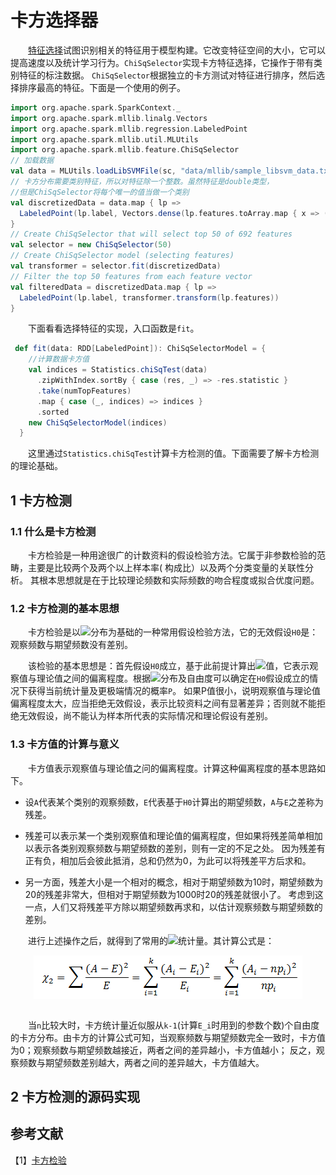 # 卡方选择器

&emsp;&emsp;[特征选择](http://en.wikipedia.org/wiki/Feature_selection)试图识别相关的特征用于模型构建。它改变特征空间的大小，它可以提高速度以及统计学习行为。`ChiSqSelector`实现卡方特征选择，它操作于带有类别特征的标注数据。
`ChiSqSelector`根据独立的卡方测试对特征进行排序，然后选择排序最高的特征。下面是一个使用的例子。

```scala
import org.apache.spark.SparkContext._
import org.apache.spark.mllib.linalg.Vectors
import org.apache.spark.mllib.regression.LabeledPoint
import org.apache.spark.mllib.util.MLUtils
import org.apache.spark.mllib.feature.ChiSqSelector
// 加载数据
val data = MLUtils.loadLibSVMFile(sc, "data/mllib/sample_libsvm_data.txt")
// 卡方分布需要类别特征，所以对特征除一个整数。虽然特征是double类型，
//但是ChiSqSelector将每个唯一的值当做一个类别
val discretizedData = data.map { lp =>
  LabeledPoint(lp.label, Vectors.dense(lp.features.toArray.map { x => (x / 16).floor } ) )
}
// Create ChiSqSelector that will select top 50 of 692 features
val selector = new ChiSqSelector(50)
// Create ChiSqSelector model (selecting features)
val transformer = selector.fit(discretizedData)
// Filter the top 50 features from each feature vector
val filteredData = discretizedData.map { lp => 
  LabeledPoint(lp.label, transformer.transform(lp.features)) 
}
```
&emsp;&emsp;下面看看选择特征的实现，入口函数是`fit`。

```scala
 def fit(data: RDD[LabeledPoint]): ChiSqSelectorModel = {
    //计算数据卡方值
    val indices = Statistics.chiSqTest(data)
      .zipWithIndex.sortBy { case (res, _) => -res.statistic }
      .take(numTopFeatures)
      .map { case (_, indices) => indices }
      .sorted
    new ChiSqSelectorModel(indices)
  }
```

&emsp;&emsp;这里通过`Statistics.chiSqTest`计算卡方检测的值。下面需要了解卡方检测的理论基础。

## 1 卡方检测

### 1.1 什么是卡方检测

&emsp;&emsp;卡方检验是一种用途很广的计数资料的假设检验方法。它属于非参数检验的范畴，主要是比较两个及两个以上样本率( 构成比）以及两个分类变量的关联性分析。
其根本思想就是在于比较理论频数和实际频数的吻合程度或拟合优度问题。

### 1.2 卡方检测的基本思想

&emsp;&emsp;卡方检验是以<img src="http://www.forkosh.com/mathtex.cgi?{X}^{2}">分布为基础的一种常用假设检验方法，它的无效假设`H0`是：观察频数与期望频数没有差别。

&emsp;&emsp;该检验的基本思想是：首先假设`H0`成立，基于此前提计算出<img src="http://www.forkosh.com/mathtex.cgi?{X}^{2}">值，它表示观察值与理论值之间的偏离程度。根据<img src="http://www.forkosh.com/mathtex.cgi?{X}^{2}">分布及自由度可以确定在`H0`假设成立的情况下获得当前统计量及更极端情况的概率`P`。
如果P值很小，说明观察值与理论值偏离程度太大，应当拒绝无效假设，表示比较资料之间有显著差异；否则就不能拒绝无效假设，尚不能认为样本所代表的实际情况和理论假设有差别。

### 1.3 卡方值的计算与意义

&emsp;&emsp;卡方值表示观察值与理论值之问的偏离程度。计算这种偏离程度的基本思路如下。

- 设`A`代表某个类别的观察频数，`E`代表基于`H0`计算出的期望频数，`A`与`E`之差称为残差。

- 残差可以表示某一个类别观察值和理论值的偏离程度，但如果将残差简单相加以表示各类别观察频数与期望频数的差别，则有一定的不足之处。
因为残差有正有负，相加后会彼此抵消，总和仍然为0，为此可以将残差平方后求和。

- 另一方面，残差大小是一个相对的概念，相对于期望频数为10时，期望频数为20的残差非常大，但相对于期望频数为1000时20的残差就很小了。
考虑到这一点，人们又将残差平方除以期望频数再求和，以估计观察频数与期望频数的差别。

&emsp;&emsp;进行上述操作之后，就得到了常用的<img src="http://www.forkosh.com/mathtex.cgi?{X}^{2}">统计量。其计算公式是：

<div  align="center"><img src="imgs/5.1.png" width = "430" height = "70" alt="5.1" align="center" /></div><br>

&emsp;&emsp;当`n`比较大时，卡方统计量近似服从`k-1`(计算`E_i`时用到的参数个数)个自由度的卡方分布。由卡方的计算公式可知，当观察频数与期望频数完全一致时，卡方值为0；观察频数与期望频数越接近，两者之间的差异越小，卡方值越小；
反之，观察频数与期望频数差别越大，两者之间的差异越大，卡方值越大。

## 2 卡方检测的源码实现



## 参考文献

【1】[卡方检验](http://wiki.mbalib.com/wiki/%E5%8D%A1%E6%96%B9%E6%A3%80%E9%AA%8C)